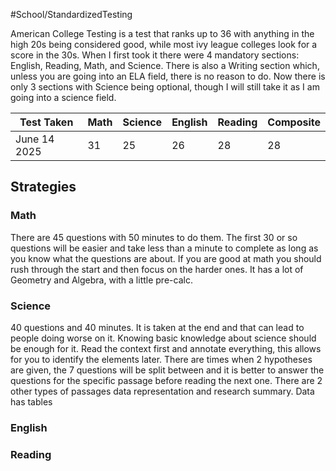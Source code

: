 #School/StandardizedTesting 

American College Testing is a test that ranks up to 36 with anything in the high 20s being considered good, while most ivy league colleges look for a score in the 30s. When I first took it there were 4 mandatory sections: English, Reading, Math, and Science. There is also a Writing section which, unless you are going into an ELA field, there is no reason to do. Now there is only 3 sections with Science being optional, though I will still take it as I am going into a science field. 

| Test Taken   | Math | Science | English | Reading | Composite |
| ------------ | ---- | ------- | ------- | ------- | --------- |
| June 14 2025 | 31   | 25      | 26      | 28      | 28        |

## Strategies

### Math 

There are 45 questions with 50 minutes to do them. The first 30 or so questions will be easier and take less than a minute to complete as long as you know what the questions are about. If you are good at math you should rush through the start and then focus on the harder ones. It has a lot of Geometry and Algebra, with a little pre-calc. 
### Science 

40 questions and 40 minutes. It is taken at the end and that can lead to people doing worse on it. Knowing basic knowledge about science should be enough for it. Read the context first and annotate everything, this allows for you to identify the elements later. There are times when 2 hypotheses are given, the 7 questions will be split between and it is better to answer the questions for the specific passage before reading the next one. There are 2 other types of passages data representation and research summary. Data has tables 
### English 


### Reading 


